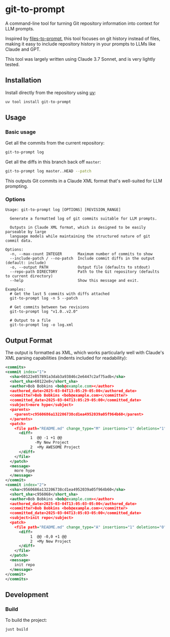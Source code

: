 # git-to-prompt

A command-line tool for turning Git repository information into context for LLM prompts.

Inspired by [files-to-prompt](https://github.com/simonw/files-to-prompt), this tool focuses on git history instead of files, making it easy to include repository history in your prompts to LLMs like Claude and GPT.

This tool was largely written using Claude 3.7 Sonnet, and is very lightly tested.

## Installation

Install directly from the repository using [uv](https://github.com/astral-sh/uv):

```bash
uv tool install git-to-prompt
```

## Usage

### Basic usage

Get all the commits from the current repository:

```bash
git-to-prompt log
```

Get all the diffs in this branch back off `master`:

```bash
git-to-prompt log master..HEAD --patch
```

This outputs Git commits in a Claude XML format that's well-suited for LLM prompting.

### Options

```
Usage: git-to-prompt log [OPTIONS] [REVISION_RANGE]

  Generate a formatted log of git commits suitable for LLM prompts.

  Outputs in Claude XML format, which is designed to be easily parseable by large
  language models while maintaining the structured nature of git commit data.

Options:
  -n, --max-count INTEGER       Maximum number of commits to show
  --include-patch / --no-patch  Include commit diffs in the output (default: include)
  -o, --output PATH             Output file (defaults to stdout)
  --repo-path DIRECTORY         Path to the Git repository (defaults to current directory)
  --help                        Show this message and exit.

Examples:
  # Get the last 5 commits with diffs attached
  git-to-prompt log -n 5 --patch

  # Get commits between two revisions
  git-to-prompt log "v1.0..v2.0"

  # Output to a file
  git-to-prompt log -o log.xml
```

## Output Format

The output is formatted as XML, which works particularly well with Claude's XML parsing capabilities (indents included for readability):

```xml
<commits>
<commit index="1">
  <sha>60122e857891a3dab3a93846c2e6447c2af75adb</sha>
  <short_sha>60122e8</short_sha>
  <author>Bob Bobkins <bob@example.com></author>
  <authored_date>2025-03-04T13:05:29-05:00</authored_date>
  <committer>Bob Bobkins <bob@example.com></committer>
  <committed_date>2025-03-04T13:05:29-05:00</committed_date>
  <subject>more hype</subject>
  <parents>
    <parent>c9560686a132206738cd1ea4952039a05f964b60</parent>
  </parents>
  <patch>
    <file path="README.md" change_type="M" insertions="1" deletions="1">
      <diff>
           1  @@ -1 +1 @@
             -My New Project
           2  +My AWESOME Project
      </diff>
    </file>
  </patch>
  <message>
    more hype
  </message>
</commit>
<commit index="2">
  <sha>c9560686a132206738cd1ea4952039a05f964b60</sha>
  <short_sha>c956068</short_sha>
  <author>Bob Bobkins <bob@example.com></author>
  <authored_date>2025-03-04T13:05:03-05:00</authored_date>
  <committer>Bob Bobkins <bob@example.com></committer>
  <committed_date>2025-03-04T13:05:03-05:00</committed_date>
  <subject>init repo</subject>
  <patch>
    <file path="README.md" change_type="A" insertions="1" deletions="0">
      <diff>
           1  @@ -0,0 +1 @@
           2  +My New Project
      </diff>
    </file>
  </patch>
  <message>
    init repo
  </message>
</commit>
</commits>
```

## Development

### Build

To build the project:

```bash
just build
```
